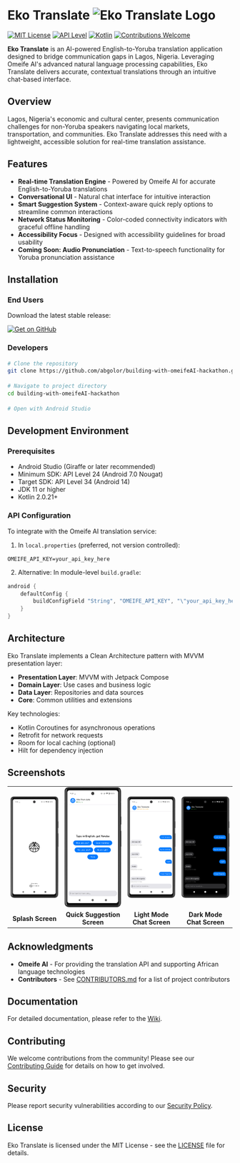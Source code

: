 # Eko Translate <img src="./images/logo.png" alt="Eko Translate Logo" width="40">

[![MIT License](https://img.shields.io/badge/License-MIT-blue.svg)](LICENSE)
[![API Level](https://img.shields.io/badge/API-24%2B-brightgreen.svg)](https://android-arsenal.com/api?level=24)
[![Kotlin](https://img.shields.io/badge/Kotlin-2.0.21-purple.svg)](https://kotlinlang.org/)
[![Contributions Welcome](https://img.shields.io/badge/contributions-welcome-orange.svg)](CONTRIBUTING.md)

**Eko Translate** is an AI-powered English-to-Yoruba translation application designed to bridge communication gaps in Lagos, Nigeria. Leveraging Omeife AI's advanced natural language processing capabilities, Eko Translate delivers accurate, contextual translations through an intuitive chat-based interface.

## Overview

Lagos, Nigeria's economic and cultural center, presents communication challenges for non-Yoruba speakers navigating local markets, transportation, and communities. Eko Translate addresses this need with a lightweight, accessible solution for real-time translation assistance.

## Features

- **Real-time Translation Engine** - Powered by Omeife AI for accurate English-to-Yoruba translations
- **Conversational UI** - Natural chat interface for intuitive interaction
- **Smart Suggestion System** - Context-aware quick reply options to streamline common interactions
- **Network Status Monitoring** - Color-coded connectivity indicators with graceful offline handling
- **Accessibility Focus** - Designed with accessibility guidelines for broad usability
- **Coming Soon: Audio Pronunciation** - Text-to-speech functionality for Yoruba pronunciation assistance

## Installation

### End Users

Download the latest stable release:

[![Get on GitHub](https://img.shields.io/badge/Download-Latest%20Release-blue?style=for-the-badge&logo=github)](https://github.com/abgolor/building-with-omeifeAI-hackathon/releases/latest)

### Developers

```bash
# Clone the repository
git clone https://github.com/abgolor/building-with-omeifeAI-hackathon.git

# Navigate to project directory
cd building-with-omeifeAI-hackathon

# Open with Android Studio
```

## Development Environment

### Prerequisites

- Android Studio (Giraffe or later recommended)
- Minimum SDK: API Level 24 (Android 7.0 Nougat)
- Target SDK: API Level 34 (Android 14)
- JDK 11 or higher
- Kotlin 2.0.21+

### API Configuration

To integrate with the Omeife AI translation service:

1. In `local.properties` (preferred, not version controlled):
```properties
OMEIFE_API_KEY=your_api_key_here
```

2. Alternative: In module-level `build.gradle`:
```gradle
android {
    defaultConfig {
        buildConfigField "String", "OMEIFE_API_KEY", "\"your_api_key_here\""
    }
}
```

## Architecture

Eko Translate implements a Clean Architecture pattern with MVVM presentation layer:

- **Presentation Layer**: MVVM with Jetpack Compose
- **Domain Layer**: Use cases and business logic
- **Data Layer**: Repositories and data sources
- **Core**: Common utilities and extensions

Key technologies:
- Kotlin Coroutines for asynchronous operations
- Retrofit for network requests
- Room for local caching (optional)
- Hilt for dependency injection

## Screenshots

<table>
  <tr>
    <td><img src="./images/splash_screen.png" alt="Splash Screen" width="220"/></td>
    <td><img src="./images/quick_suggestion.png" alt="Quick Suggestion Screen" width="220"/></td>
    <td><img src="./images/light_mode_chat_screen.png" alt="Light Mode Chat Screen" width="220"/></td>
    <td><img src="./images/dark_mode_chat_screen.png" alt="Dark Mode Chat Screen" width="220"/></td>
  </tr>
  <tr>
    <td align="center"><b>Splash Screen</b></td>
    <td align="center"><b>Quick Suggestion Screen</b></td>
    <td align="center"><b>Light Mode Chat Screen</b></td>
    <td align="center"><b>Dark Mode Chat Screen</b></td>
  </tr>
</table>

## Acknowledgments

- **Omeife AI** - For providing the translation API and supporting African language technologies
- **Contributors** - See [CONTRIBUTORS.md](CONTRIBUTORS.md) for a list of project contributors

## Documentation

For detailed documentation, please refer to the [Wiki](https://github.com/abgolor/building-with-omeifeAI-hackathon/wiki).

## Contributing

We welcome contributions from the community! Please see our [Contributing Guide](CONTRIBUTING.md) for details on how to get involved.

## Security

Please report security vulnerabilities according to our [Security Policy](SECURITY.md).

## License

Eko Translate is licensed under the MIT License - see the [LICENSE](LICENSE) file for details.